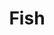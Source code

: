 ---
id: piece
title: Fish
source: fish.jpg
materials: "Marker and acrylic"
tags: 
    - marker
    - animals
---